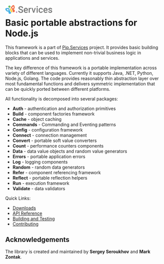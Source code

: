 # <img src="https://github.com/pip-services/pip-services/raw/master/design/Logo.png" alt="Pip.Services Logo" style="max-width:30%"> <br/> Basic portable abstractions for Node.js

This framework is a part of [Pip.Services](https://github.com/pip-services/pip-services) project.
It provides basic building blocks that can be used to implement non-trivial business logic in applications and services.

The key difference of this framework is a portable implementation across variety of different languages. 
Currently it supports Java, .NET, Python, Node.js, Golang. The code provides reasonably thin abstraction layer 
over most fundamental functions and delivers symmetric implementation that can be quickly ported between different platforms.

All functionality is decomposed into several packages:

- **Auth** - authentication and authorization primitives
- **Build** - component factories framework
- **Cache** - object caching
- **Commands** - Commanding and Eventing patterns
- **Config** - configuration framework
- **Connect** - connection management
- **Convert** - portable soft value converters
- **Count** - performance counters components
- **Data** - data value objects and random value generators
- **Errors** - portable application errors
- **Log** - logging components
- **Random** - random data generators
- **Refer** - component referencing framework
- **Reflect** - portable reflection helpers
- **Run** - execution framework
- **Validate** - data validators

Quick Links:

* [Downloads](https://github.com/pip-services/pip-services-commons-node/blob/master/doc/Downloads.md)
* [API Reference](http://htmlpreview.github.io/?https://github.com/pip-services/pip-services-commons-node/blob/master/doc/api/index.html)
* [Building and Testing](https://github.com/pip-services/pip-services-commons-node/blob/master/doc/Development.md)
* [Contributing](https://github.com/pip-services/pip-services-commons-node/blob/master/doc/Development.md/#contrib)

## Acknowledgements

The library is created and maintained by **Sergey Seroukhov** and **Mark Zontak**.
